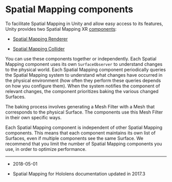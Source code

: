 # Spatial Mapping components

To facilitate Spatial Mapping in Unity and allow easy access to its features, Unity provides two Spatial Mapping XR [components](UsingComponents): 

* [Spatial Mapping Renderer](#SpatialMappingRenderer)

* [Spatial Mapping Collider](#SpatialMappingCollider)

You can use these components together or independently. Each Spatial Mapping component uses its own `SurfaceObserver` to understand changes to the physical world. Each Spatial Mapping component periodically queries the Spatial Mapping system to understand what changes have occurred in the physical environment (how often they perform these queries depends on how you configure them). When the system notifies the component of relevant changes, the component prioritizes baking the various changed Surfaces. 

The baking process involves generating a Mesh Filter with a Mesh that corresponds to the physical Surface. The components use this Mesh Filter in their own specific ways.

Each Spatial Mapping component is independent of other Spatial Mapping components. This means that each component maintains its own list of Surfaces, even if multiple components see the same Surface. We recommend that you limit the number of Spatial Mapping components you use, in order to optimize performance.

---

* <span class="page-edit">2018-05-01 <!-- include IncludeTextNewPageYesEdit --></span>

* <span class="page-history">Spatial Mapping for Hololens documentation updated in 2017.3</span>